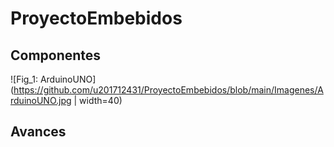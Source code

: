 # ProyectoEmbebidos

## Componentes
![Fig_1: ArduinoUNO](https://github.com/u201712431/ProyectoEmbebidos/blob/main/Imagenes/ArduinoUNO.jpg | width=40)

## Avances
